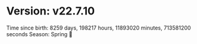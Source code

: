 # Version: v22.7.10
Time since birth: 8259 days, 198217 hours, 11893020 minutes, 713581200 seconds
Season: Spring 🌸

